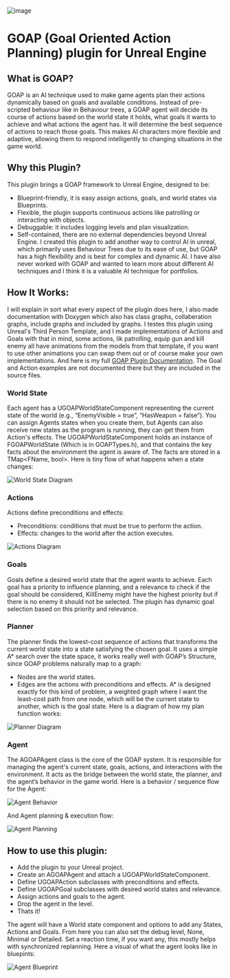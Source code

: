 ![image](https://github.com/AnnedeGeus01/AnnedeGeus01.github.io/assets/144111374/34e2f9bb-eb1d-40d0-84bb-2bf0b4742d57)


# GOAP (Goal Oriented Action Planning) plugin for Unreal Engine

## What is GOAP?

GOAP is an AI technique used to make game agents plan their actions dynamically based on goals and available conditions. Instead of pre-scripted behaviour like in Behaviour trees, a GOAP agent will decide its course of actions based on the world state it holds, what goals it wants to achieve and what actions the agent has. It will determine the best sequence of actions to reach those goals. This makes AI characters more flexible and adaptive, allowing them to respond intelligently to changing situations in the game world.

## Why this Plugin?

This plugin brings a GOAP framework to Unreal Engine, designed to be:
- Blueprint-friendly, it is easy assign actions, goals, and world states via Blueprints.
- Flexible, the plugin supports continuous actions like patrolling or interacting with objects.
- Debuggable: it includes logging levels and plan visualization.
- Self-contained, there are no external dependencies beyond Unreal Engine.
I created this plugin to add another way to control AI in unreal, which primarily uses Behaviour Trees due to its ease of use, but GOAP has a high flexibility and is best for complex and dynamic AI. I have also never worked with GOAP and wanted to learn more about different AI techniques and I think it is a valuable AI technique for portfolios.

## How It Works:

I will explain in sort what every aspect of the plugin does here, I also made documentation with Doxygen which also has class graphs, collaberation graphs, include graphs and included by graphs. I testes this plugin using Unreal's Third Person Template, and I made implementations of Actions and Goals with that in mind, some actions, lik patrolling, equip gun and kill enemy all have animations from the models from that template, if you want to use other animations you can swap them out or of course make your own implementations.
And here is my full [GOAP Plugin Documentation](https://annedegeus01.github.io/GOAPPlugin/index.html). The Goal and Action examples are not documented there but they are included in the source files.

### World State
Each agent has a UGOAPWorldStateComponent representing the current state of the world (e.g., “EnemyVisible = true”, “HasWeapon = false”). You can assign Agents states when you create them, but Agents can also receive new states as the program is running, they can get them from Action's effects. The UGOAPWorldStateComponent holds an instance of FGOAPWorldState (Which is in GOAPTypes.h), and that contains the key facts about the environment the agent is aware of. The facts are stored in a TMap<FName, bool>.
Here is tiny flow of what happens when a state changes:

![World State Diagram](docs/WorldState.drawio.png)

### Actions
Actions define preconditions and effects:
- Preconditions: conditions that must be true to perform the action.
- Effects: changes to the world after the action executes.

![Actions Diagram](docs/Actions.drawio.png)


### Goals
Goals define a desired world state that the agent wants to achieve. Each goal has a priority to influence planning, and a relevance to check if the goal should be considered, KillEnemy might have the highest priority but if there is no enemy it should not be selected. The plugin has dynamic goal selection based on this priority and relevance.

### Planner
The planner finds the lowest-cost sequence of actions that transforms the current world state into a state satisfying the chosen goal.
It uses a simple A* search over the state space, it works really well with GOAP’s Structure, since GOAP problems naturally map to a graph:
- Nodes are the world states.
- Edges are the actions with preconditions and effects.
A* is designed exactly for this kind of problem, a weighted graph where I want the least-cost path from one node, which will be the current state to another, which is the goal state.
Here is a diagram of how my plan function works:

![Planner Diagram](docs/GOAPPlanner.drawio.png)


### Agent
The AGOAPAgent class is the core of the GOAP system. It is responsible for managing the agent's current state, goals, actions, and interactions with the environment. It acts as the bridge between the world state, the planner, and the agent’s behavior in the game world.
Here is a behavior / sequence flow for the Agent:

![Agent Behavior](docs/AgentBehaviorFlow.drawio.png)

And Agent planning & execution flow:

![Agent Planning](docs/AgentPlanningFlow.drawio.png)


## How to use this plugin:
- Add the plugin to your Unreal project.
- Create an AGOAPAgent and attach a UGOAPWorldStateComponent.
- Define UGOAPAction subclasses with preconditions and effects.
- Define UGOAPGoal subclasses with desired world states and relevance.
- Assign actions and goals to the agent.
- Drop the agent in the level.
- Thats it!

The agent will have a World state component and options to add any States, Actions and Goals. From here you can also set the debug level, None, Minimal or Detailed. Set a reaction time, if you want any, this mostly helps with synchronized replanning. Here a visual of what the agent looks like in bluepints:

![Agent Blueprint](docs/AgentBlueprint.png)
